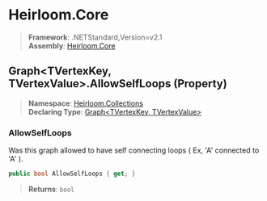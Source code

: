 # Heirloom.Core

> **Framework**: .NETStandard,Version=v2.1  
> **Assembly**: [Heirloom.Core][0]

## Graph\<TVertexKey, TVertexValue>.AllowSelfLoops (Property)

> **Namespace**: [Heirloom.Collections][0]  
> **Declaring Type**: [Graph\<TVertexKey, TVertexValue>][1]

### AllowSelfLoops

Was this graph allowed to have self connecting loops ( Ex, 'A' connected to 'A' ).

```cs
public bool AllowSelfLoops { get; }
```

> **Returns**: `bool`

[0]: ../../../Heirloom.Core.md
[1]: ../Graph[TVertexKey,TVertexValue].md
